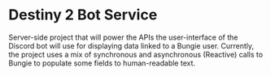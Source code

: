 # Destiny 2 Bot Service

Server-side project that will power the APIs the user-interface of the Discord bot will use for displaying data linked to a Bungie user.
Currently, the project uses a mix of synchronous and asynchronous (Reactive) calls to Bungie to populate some fields to human-readable text.
